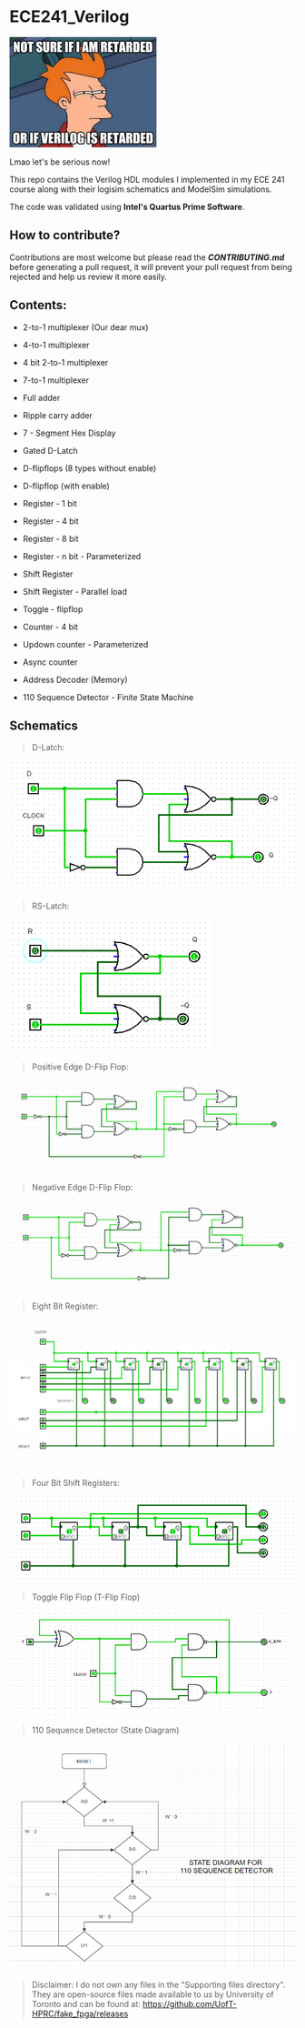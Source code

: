 # ECE241_Verilog

![meme](/schematics/meme.jpg)

Lmao let's be serious now!

This repo contains the Verilog HDL modules I implemented in my ECE 241 course along with their logisim schematics and ModelSim simulations.

The code was validated using **Intel's Quartus Prime Software**.

## How to contribute?

Contributions are most welcome but please read the **_CONTRIBUTING.md_** before generating a pull request, it will prevent your pull request from being rejected and help us review it more easily.

## Contents:

* 2-to-1 multiplexer (Our dear mux)

* 4-to-1 multiplexer

* 4 bit 2-to-1 multiplexer

* 7-to-1 multiplexer

* Full adder

* Ripple carry adder

* 7 - Segment Hex Display

* Gated D-Latch

* D-flipflops (8 types without enable)

* D-flipflop (with enable)

* Register - 1 bit

* Register - 4 bit

* Register - 8 bit

* Register - n bit - Parameterized

* Shift Register

* Shift Register - Parallel load

* Toggle - flipflop

* Counter - 4 bit

* Updown counter - Parameterized

* Async counter

* Address Decoder (Memory)

* 110 Sequence Detector - Finite State Machine

## Schematics

> D-Latch:

![D-Latch](/schematics/d_latch.PNG)

> RS-Latch:

![RS-Latch](/schematics/rs_latch.PNG)

> Positive Edge D-Flip Flop:

![Positive edge D-Flip Flop](/schematics/Pos_edge_D_flipflop.PNG)

> Negative Edge D-Flip Flop:

![Negative edge D-Flip Flop](/schematics/Neg_edge_D_flipflop.PNG)

> Eight Bit Register:

![Eight Bit Register](/schematics/eight_bit_register.PNG)

> Four Bit Shift Registers:

![Four Bit Shift Registers](/schematics/shift_registers.PNG)

> Toggle Flip Flop (T-Flip Flop)

![T Flip Flop](/schematics/T_FlipFlop.PNG)

> 110 Sequence Detector (State Diagram)

![State Diagram](/Finite_State_Machines/110_Sequence_Detector/State_Diagram.PNG)


> Disclaimer: I do not own any files in the "Supporting files directory". They are open-source files made available to us by University of Toronto and can be found at: https://github.com/UofT-HPRC/fake_fpga/releases
